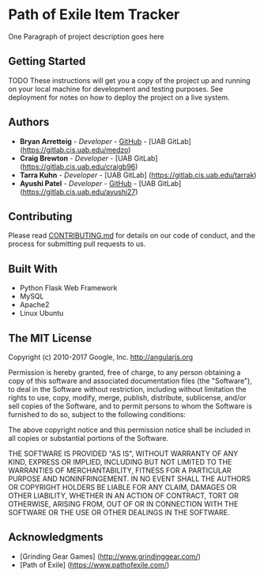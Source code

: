 # Path of Exile Item Tracker

One Paragraph of project description goes here


## Getting Started

TODO
These instructions will get you a copy of the project up and running on your local machine for development and testing purposes. See deployment for notes on how to deploy the project on a live system.


## Authors

* **Bryan Arretteig** - *Developer* - [GitHub](https://github.com/Arretteig) - [UAB GitLab] (https://gitlab.cis.uab.edu/medzo)
* **Craig Brewton** - *Developer* -  [UAB GitLab] (https://gitlab.cis.uab.edu/craigb96)
* **Tarra Kuhn** - *Developer* - [UAB GitLab] (https://gitlab.cis.uab.edu/tarrak)
* **Ayushi Patel** - *Developer* - [GitHub](https://github.com/ayushipatel27) - [UAB GitLab] (https://gitlab.cis.uab.edu/ayushi27)


## Contributing

Please read [CONTRIBUTING.md](https://gitlab.cis.uab.edu/medzo/PathOfExileItemTracker/blob/871952f0790b9604c77bea52bfab848fc3cf9d35/CONTRIBUTING.md) for details on our code of conduct, and the process for submitting pull requests to us.


## Built With

* Python Flask Web Framework
* MySQL
* Apache2
* Linux Ubuntu 


## The MIT License

Copyright (c) 2010-2017 Google, Inc. http://angularjs.org

Permission is hereby granted, free of charge, to any person obtaining a copy
of this software and associated documentation files (the "Software"), to deal
in the Software without restriction, including without limitation the rights
to use, copy, modify, merge, publish, distribute, sublicense, and/or sell
copies of the Software, and to permit persons to whom the Software is
furnished to do so, subject to the following conditions:

The above copyright notice and this permission notice shall be included in
all copies or substantial portions of the Software.

THE SOFTWARE IS PROVIDED "AS IS", WITHOUT WARRANTY OF ANY KIND, EXPRESS OR
IMPLIED, INCLUDING BUT NOT LIMITED TO THE WARRANTIES OF MERCHANTABILITY,
FITNESS FOR A PARTICULAR PURPOSE AND NONINFRINGEMENT. IN NO EVENT SHALL THE
AUTHORS OR COPYRIGHT HOLDERS BE LIABLE FOR ANY CLAIM, DAMAGES OR OTHER
LIABILITY, WHETHER IN AN ACTION OF CONTRACT, TORT OR OTHERWISE, ARISING FROM,
OUT OF OR IN CONNECTION WITH THE SOFTWARE OR THE USE OR OTHER DEALINGS IN
THE SOFTWARE.


## Acknowledgments

* [Grinding Gear Games] (http://www.grindinggear.com/)
* [Path of Exile] (https://www.pathofexile.com/)